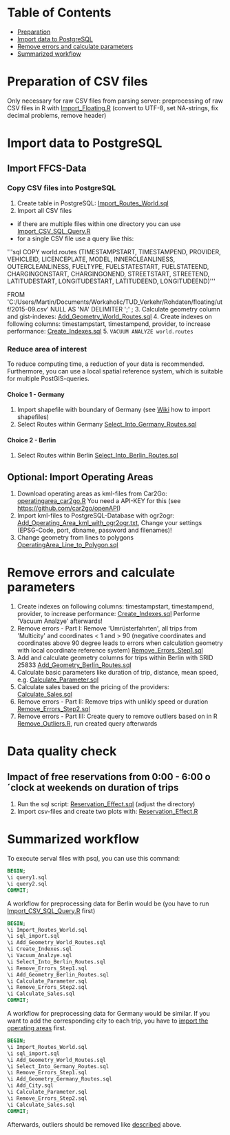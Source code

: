 # Table of Contents

* [Preparation](#Preparation)
* [Import data to PostgreSQL](#Import_Data)  
* [Remove errors and calculate parameters](#Calc_Parameters) 
* [Summarized workflow](#Workflow)


# Preparation of CSV files <a id="Preparation"></a>
Only necessary for raw CSV files from parsing server:  preprocessing of raw CSV files in R with [Import_Floating.R](R/Import_Floating.R) (convert to UTF-8, set NA-strings, fix decimal problems, remove header)


# Import data to PostgreSQL<a id="Import_Data"></a>
## Import FFCS-Data
### Copy CSV files into PostgreSQL
1. Create table in PostgreSQL: [Import_Routes_World.sql](PostgreSQL/Import_Routes_World.sql) 
2. Import all CSV files 
  * if there are multiple files within one directory you can use [Import_CSV_SQL_Query.R](R/Import_CSV_SQL_Query.R)
  * for a single CSV file use a query like this: 
  
'''sql
COPY world.routes (TIMESTAMPSTART, TIMESTAMPEND, PROVIDER, VEHICLEID, LICENCEPLATE, MODEL, INNERCLEANLINESS, OUTERCLEANLINESS, FUELTYPE, FUELSTATESTART, FUELSTATEEND, CHARGINGONSTART, CHARGINGONEND, STREETSTART, STREETEND, LATITUDESTART, LONGITUDESTART, LATITUDEEND, LONGITUDEEND)'''

FROM 'C:/Users/Martin/Documents/Workaholic/TUD_Verkehr/Rohdaten/floating/utf/2015-09.csv' NULL AS 'NA' DELIMITER ';' ;
3. Calculate geometry column and gist-indexes: [Add_Geometry_World_Routes.sql](PostgreSQL/Add_Geometry_World_Routes.sql)
4. Create indexes on following columns: timestampstart, timestampend, provider,  to increase performance: [Create_Indexes.sql](PostgreSQL/Create_Indexes.sql)
5. `VACUUM ANALYZE world.routes`

### Reduce area of interest
To reduce computing time, a reduction of your data is recommended. Furthermore, you can use a local spatial reference system, which is suitable for multiple PostGIS-queries.

#### Choice 1 - Germany
1. Import shapefile with boundary of Germany (see [Wiki](https://github.com/martindotlindner/carsharing/wiki/Import-Shapefile-into-a-PostGIS-Database) how to import shapefiles)
2. Select Routes within Germany [Select_Into_Germany_Routes.sql](PostgreSQL/Select_Into_Germany_Routes.sql)

#### Choice 2 - Berlin
1. Select Routes within Berlin [Select_Into_Berlin_Routes.sql](PostgreSQL/Select_Into_Berlin_Routes.sql)


## Optional: Import Operating Areas <a id="Operating_Areas"></a>
1. Download operating areas as kml-files from Car2Go: [operatingarea_car2go.R](Data/R/operatingarea_car2go.R) You need a API-KEY for this (see https://github.com/car2go/openAPI)
2. Import kml-files to PostgreSQL-Database with ogr2ogr: [Add_Operating_Area_kml_with_ogr2ogr.txt](PostgreSQL/Add_Operating_Area_kml_with_ogr2ogr.txt), Change your settings (EPSG-Code, port, dbname, password and filenames)!
3. Change geometry from lines to polygons [OperatingArea_Line_to_Polygon.sql](Preparation/PostgreSQL/OperatingArea_Line_to_Polygon.sql)


# Remove errors and calculate parameters<a id="Calc_Parameters"></a>
1. Create indexes on following columns: timestampstart, timestampend, provider,  to increase performance: [Create_Indexes.sql](PostgreSQL/Create_Indexes.sql) Performe 'Vacuum Analzye' afterwards!
2. Remove errors - Part I: Remove 'Umrüsterfahrten', all trips from 'Multicity' and coordinates < 1 and > 90 (negative coordinates and coordinates above 90 degree leads to errors when calculation geometry with local coordinate reference system) [Remove_Errors_Step1.sql](PostgreSQL/Remove_Errors.sql)
3. Add and calculate geometry columns for trips within Berlin with SRID 25833 [Add_Geometry_Berlin_Routes.sql](PostgreSQL/Add_Geometry_Berlin_Routes.sql)
4. Calculate basic parameters like duration of trip, distance, mean speed, e.g. [Calculate_Parameter.sql](PostgreSQL/Calculate_Parameter.sql)
5. Calculate sales based on the pricing of the providers: [Calculate_Sales.sql](Preparation/PostgreSQL/Calculate_Sales.sql)
6. Remove errors - Part II: Remove trips with unlikly speed or duration [Remove_Errors_Step2.sql](PostgreSQL/Remove_Errors_Step2.sql)
7. Remove errors - Part III: Create query to remove outliers based on in R [Remove_Outliers.R](R/Remove_Outliers.R), run created query afterwards

# Data quality check
## Impact of free reservations from 0:00 - 6:00 o´clock at weekends on duration of trips
1. Run the sql script: [Reservation_Effect.sql](PostgreSQL/Reservation_Effect.sql) (adjust the directory)
2. Import csv-files and create two plots with: [Reservation_Effect.R](R/Reservation_Effect.R)



# Summarized workflow<a id="Workflow"></a>
To execute serval files with psql, you can use this command:

```sql
BEGIN;
\i query1.sql
\i query2.sql
COMMIT;
```

A workflow for preprocessing data for Berlin would be (you have to run [Import_CSV_SQL_Query.R](R/Import_CSV_SQL_Query.R.R) first)

```sql
BEGIN;
\i Import_Routes_World.sql
\i sql_import.sql
\i Add_Geometry_World_Routes.sql
\i Create_Indexes.sql
\i Vacuum_Analzye.sql
\i Select_Into_Berlin_Routes.sql
\i Remove_Errors_Step1.sql
\i Add_Geometry_Berlin_Routes.sql
\i Calculate_Parameter.sql
\i Remove_Errors_Step2.sql
\i Calculate_Sales.sql
COMMIT;
```

A workflow for preprocessing data for Germany would be similar. If you want to add the corresponding city to each trip, you have to [import the operating areas](#Operating_Areas) first.

```sql
BEGIN;
\i Import_Routes_World.sql
\i sql_import.sql
\i Add_Geometry_World_Routes.sql
\i Select_Into_Germany_Routes.sql
\i Remove_Errors_Step1.sql
\i Add_Geometry_Germany_Routes.sql
\i Add_City.sql
\i Calculate_Parameter.sql
\i Remove_Errors_Step2.sql
\i Calculate_Sales.sql
COMMIT;
```

Afterwards, outliers should be removed like [described](#Remove_Errors) above.
